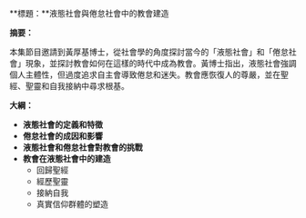 **標題：**液態社會與倦怠社會中的教會建造

**摘要：**

本集節目邀請到黃厚基博士，從社會學的角度探討當今的「液態社會」和「倦怠社會」現象，並探討教會如何在這樣的時代中成為教會。黃博士指出，液態社會強調個人主體性，但過度追求自主會導致倦怠和迷失。教會應恢復人的尊嚴，並在聖經、聖靈和自我接納中尋求根基。

**大綱：**

* **液態社會的定義和特徵**
* **倦怠社會的成因和影響**
* **液態社會和倦怠社會對教會的挑戰**
* **教會在液態社會中的建造**
    * 回歸聖經
    * 經歷聖靈
    * 接納自我
    * 真實信仰群體的塑造